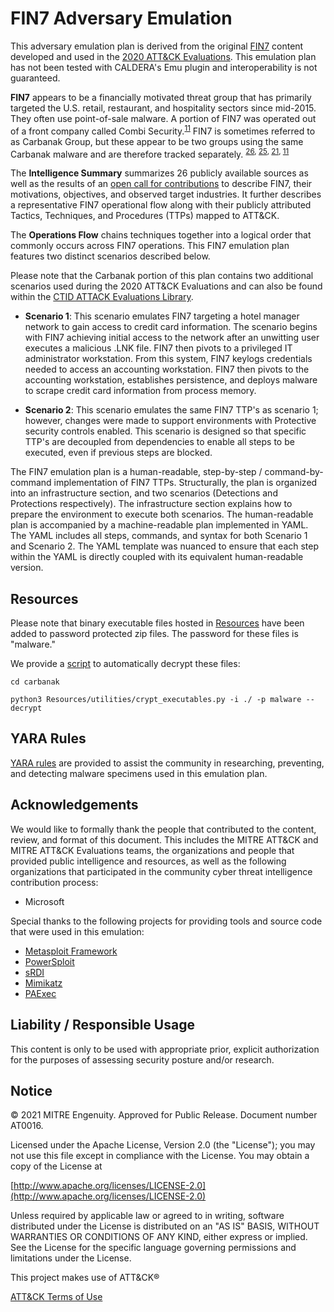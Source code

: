 # FIN7 Adversary Emulation

This adversary emulation plan is derived from the original [FIN7](https://attack.mitre.org/groups/G0046/) content developed and used in the [2020 ATT&CK Evaluations](https://attackevals.mitre-engenuity.org/carbanak-fin7/). This emulation plan has not been tested with CALDERA's Emu plugin and interoperability is not guaranteed.

**FIN7** appears to be a financially motivated threat group that has primarily targeted the U.S. retail, restaurant, and hospitality sectors since mid-2015. They often use point-of-sale malware. A portion of FIN7 was operated out of a front company called Combi Security.<sup>[11](https://www.fireeye.com/blog/threat-research/2018/08/fin7-pursuing-an-enigmatic-and-evasive-global-criminal-operation.html)</sup> FIN7 is sometimes referred to as Carbanak Group, but these appear to be two groups using the same Carbanak malware and are therefore tracked separately.
<sup>[26](https://www.fireeye.com/blog/threat-research/2017/03/fin7_spear_phishing.html),
[25](https://www.fireeye.com/blog/threat-research/2017/04/fin7-phishing-lnk.html),
[21](https://www.fireeye.com/blog/threat-research/2017/06/behind-the-carbanak-backdoor.html),
[11](https://www.fireeye.com/blog/threat-research/2018/08/fin7-pursuing-an-enigmatic-and-evasive-global-criminal-operation.html)</sup>

The **Intelligence Summary** summarizes 26 publicly available sources as well as the results of an [open call for contributions](https://medium.com/mitre-attack/announcing-2020s-attack-evaluation-6755650b68c2) to describe FIN7, their motivations, objectives, and observed target industries. It further describes a representative FIN7 operational flow along with their publicly attributed Tactics, Techniques, and Procedures (TTPs) mapped to ATT&CK.

The **Operations Flow** chains techniques together into a logical order that commonly occurs across FIN7 operations. This FIN7 emulation plan features two distinct scenarios described below.

Please note that the Carbanak portion of this plan contains two additional scenarios used during the 2020 ATT&CK Evaluations and can also be found within the [CTID ATTACK Evaluations Library](https://github.com/attackevals/ael).

- **Scenario 1**: This scenario emulates FIN7 targeting a hotel manager network to gain access to credit card information. The scenario begins with FIN7 achieving initial access to the network after an unwitting user executes a malicious .LNK file. FIN7 then pivots to a privileged IT administrator workstation. From this system, FIN7 keylogs credentials needed to access an accounting workstation. FIN7 then pivots to the accounting workstation, establishes persistence, and deploys malware to scrape credit card information from process memory.

- **Scenario 2**: This scenario emulates the same FIN7 TTP's as scenario 1; however, changes were made to support environments with Protective security controls enabled. This scenario is designed so that specific TTP's are decoupled from dependencies to enable all steps to be executed, even if previous steps are blocked.

The FIN7 emulation plan is a human-readable, step-by-step / command-by-command implementation of FIN7 TTPs. Structurally, the plan is organized into an infrastructure section, and two scenarios (Detections and Protections respectively). The infrastructure section explains how to prepare the environment to execute both scenarios. The human-readable plan is accompanied by a machine-readable plan implemented in YAML. The YAML includes all steps, commands, and syntax for both Scenario 1 and Scenario 2. The YAML template was nuanced to ensure that each step within the YAML is directly coupled with its equivalent human-readable version.

## Resources

Please note that binary executable files hosted in [Resources](/Enterprise/fin7/Resources/) have been added to password protected zip files.  The password for these files is "malware."

We provide a [script](/Enterprise/fin7/Resources/utilities/crypt_executables.py) to automatically decrypt these files:

```
cd carbanak

python3 Resources/utilities/crypt_executables.py -i ./ -p malware --decrypt
```

## YARA Rules

[YARA rules](/Enterprise/fin7/yara-rules) are provided to assist the community in researching, preventing, and detecting malware specimens used in this emulation plan.

## Acknowledgements

We would like to formally thank the people that contributed to the content, review, and format of this document. This includes the MITRE ATT&CK and MITRE ATT&CK Evaluations teams, the organizations and people that provided public intelligence and resources, as well as the following organizations that participated in the community cyber threat intelligence contribution process:

- Microsoft

Special thanks to the following projects for providing tools and source code that were used in this emulation:

- [Metasploit Framework](https://github.com/rapid7/metasploit-framework)
- [PowerSploit](https://github.com/PowerShellMafia/PowerSploit)
- [sRDI](https://github.com/monoxgas/sRDI)
- [Mimikatz](https://github.com/gentilkiwi/mimikatz)
- [PAExec](https://www.poweradmin.com/paexec/)

## Liability / Responsible Usage

This content is only to be used with appropriate prior, explicit authorization for the purposes of assessing security posture and/or research.

## Notice

© 2021 MITRE Engenuity. Approved for Public Release. Document number AT0016.

Licensed under the Apache License, Version 2.0 (the "License"); you may not use this file except in compliance with the License. You may obtain a copy of the License at

[http://www.apache.org/licenses/LICENSE-2.0](http://www.apache.org/licenses/LICENSE-2.0)

Unless required by applicable law or agreed to in writing, software distributed under the License is distributed on an "AS IS" BASIS, WITHOUT WARRANTIES OR CONDITIONS OF ANY KIND, either express or implied. See the License for the specific language governing permissions and limitations under the License.

This project makes use of ATT&CK®

[ATT&CK Terms of Use](https://attack.mitre.org/resources/terms-of-use/)
